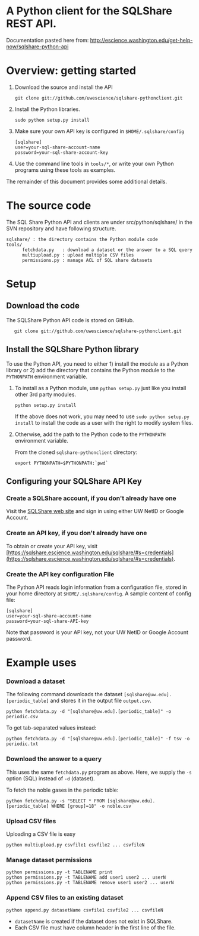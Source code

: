 A Python client for the SQLShare REST API.
==========================================

Documentation pasted here from:
http://escience.washington.edu/get-help-now/sqlshare-python-api

# Overview: getting started

1. Download the source and install the API

       git clone git://github.com/uwescience/sqlshare-pythonclient.git

2. Install the Python libraries.

       sudo python setup.py install

3. Make sure your own API key is configured in `$HOME/.sqlshare/config`

       [sqlshare]
       user=your-sql-share-account-name
       password=your-sql-share-account-key
       
4. Use the command line tools in `tools/*`, or write your own Python programs using these tools as examples.

The remainder of this document provides some additional details.

# The source code

The SQL Share Python API and clients are under src/python/sqlshare/ in the SVN repository and have following structure.

    sqlshare/ : the directory contains the Python module code
    tools/
          fetchdata.py   : download a dataset or the answer to a SQL query
          multiupload.py : upload multiple CSV files
          permissions.py : manage ACL of SQL share datasets

# Setup
## Download the code

The SQLShare Python API code is stored on GitHub.

       git clone git://github.com/uwescience/sqlshare-pythonclient.git

## Install the SQLShare Python library

To use the Python API, you need to either 1) install the module as a Python library or 2) add the directory that contains the Python module to the `PYTHONPATH` environment variable.

1. To install as a Python module, use `python setup.py` just like you install other 3rd party modules.

       python setup.py install
       
   If the above does not work, you may need to use `sudo python setup.py install` to install the code as a user with the right to modify system files.
   
2. Otherwise, add the path to the Python code to the `PYTHONPATH` environment variable.
    
   From the cloned `sqlshare-pythonclient` directory:
    
       export PYTHONPATH=$PYTHONPATH:`pwd`

## Configuring your SQLShare API Key

### Create a SQLShare account, if you don't already have one

Visit the [SQLShare web site](https://sqlshare.escience.washington.edu) and sign in using either UW NetID or Google Account.

### Create an API key, if you don't already have one

To obtain or create your API key, visit [https://sqlshare.escience.washington.edu/sqlshare/#s=credentials](https://sqlshare.escience.washington.edu/sqlshare/#s=credentials).

### Create the API key configuration File

The Python API reads login information from a configuration file, stored in your home directory at `$HOME/.sqlshare/config`. A sample content of config file:

    [sqlshare]
    user=your-sql-share-account-name
    password=your-sql-share-API-key

Note that password is your API key, not your UW NetID or Google Account password.

# Example uses

### Download a dataset

The following command downloads the dataset `[sqlshare@uw.edu].[periodic_table]` and stores it in the output file `output.csv`.

    python fetchdata.py -d "[sqlshare@uw.edu].[periodic_table]" -o periodic.csv
    
To get tab-separated values instead:

    python fetchdata.py -d "[sqlshare@uw.edu].[periodic_table]" -f tsv -o periodic.txt

### Download the answer to a query

This uses the same `fetchdata.py` program as above. Here, we supply the `-s` option (SQL) instead of `-d` (dataset).

To fetch the noble gases in the periodic table:

    python fetchdata.py -s "SELECT * FROM [sqlshare@uw.edu].[periodic_table] WHERE [group]=18" -o noble.csv

### Upload CSV files

Uploading a CSV file is easy

    python multiupload.py csvfile1 csvfile2 ... csvfileN

### Manage dataset permissions

    python permissions.py -t TABLENAME print
    python permissions.py -t TABLENAME add user1 user2 ... userN
    python permissions.py -t TABLENAME remove user1 user2 ... userN

### Append CSV files to an existing dataset

    python append.py datasetName csvfile1 csvfile2 ... csvfileN

* `datasetName` is created if the dataset does not exist in SQLShare.
* Each CSV file must have column header in the first line of the file.